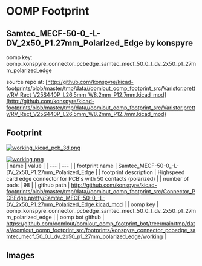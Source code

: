# OOMP Footprint  
## Samtec_MECF-50-0_-L-DV_2x50_P1.27mm_Polarized_Edge  by konspyre  
  
oomp key: oomp_konspyre_connector_pcbedge_samtec_mecf_50_0_l_dv_2x50_p1_27mm_polarized_edge  
  
source repo at: [http://github.com/konspyre/kicad-footprints/blob/master/tmp/data//oomlout_oomp_footprint_src/Varistor.pretty/RV_Rect_V25S440P_L26.5mm_W8.2mm_P12.7mm.kicad_mod](http://github.com/konspyre/kicad-footprints/blob/master/tmp/data//oomlout_oomp_footprint_src/Varistor.pretty/RV_Rect_V25S440P_L26.5mm_W8.2mm_P12.7mm.kicad_mod)  
## Footprint  
  
[![working_kicad_pcb_3d.png](working_kicad_pcb_3d_600.png)](working_kicad_pcb_3d.png)  
  
[![working.png](working_600.png)](working.png)  
| name | value | 
| --- | --- | 
| footprint name | Samtec_MECF-50-0_-L-DV_2x50_P1.27mm_Polarized_Edge | 
| footprint description | Highspeed card edge connector for PCB's with 50 contacts (polarized) | 
| number of pads | 98 | 
| github path | http://github.com/konspyre/kicad-footprints/blob/master/tmp/data//oomlout_oomp_footprint_src/Connector_PCBEdge.pretty/Samtec_MECF-50-0_-L-DV_2x50_P1.27mm_Polarized_Edge.kicad_mod | 
| oomp key | oomp_konspyre_connector_pcbedge_samtec_mecf_50_0_l_dv_2x50_p1_27mm_polarized_edge | 
| oomp bot github | https://github.com/oomlout/oomlout_oomp_footprint_bot/tree/main/tmp/data//oomlout_oomp_footprint_src/footprints/konspyre_connector_pcbedge_samtec_mecf_50_0_l_dv_2x50_p1_27mm_polarized_edge/working | 
## Images  

